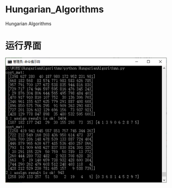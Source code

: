 # Hungarian_Algorithms
Hungarian Algorithms
# 运行界面
<img src="HungarianAlgorithms.jpg" width="600px">

